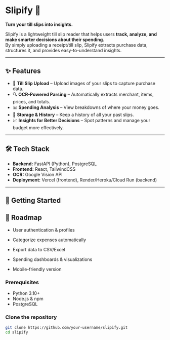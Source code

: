 # Slipify 🧾  
**Turn your till slips into insights.**  

Slipify is a lightweight till slip reader that helps users **track, analyze, and make smarter decisions about their spending**.  
By simply uploading a receipt/till slip, Slipify extracts purchase data, structures it, and provides easy-to-understand insights.  

---

## ✨ Features
- 📸 **Till Slip Upload** – Upload images of your slips to capture purchase data.  
- 🔍 **OCR-Powered Parsing** – Automatically extracts merchant, items, prices, and totals.  
- 📊 **Spending Analysis** – View breakdowns of where your money goes.  
- 💾 **Storage & History** – Keep a history of all your past slips.  
- 📈 **Insights for Better Decisions** – Spot patterns and manage your budget more effectively.  

---

## 🛠️ Tech Stack
- **Backend:** FastAPI (Python), PostgreSQL  
- **Frontend:** React, TailwindCSS  
- **OCR:** Google Vision API  
- **Deployment:** Vercel (frontend), Render/Heroku/Cloud Run (backend)  

---

## 🚀 Getting Started

## 🔮 Roadmap

 - User authentication & profiles

 - Categorize expenses automatically

 - Export data to CSV/Excel

 - Spending dashboards & visualizations

 - Mobile-friendly version

### Prerequisites
- Python 3.10+  
- Node.js & npm 
- PostgreSQL  

### Clone the repository
```bash
git clone https://github.com/your-username/slipify.git
cd slipify
